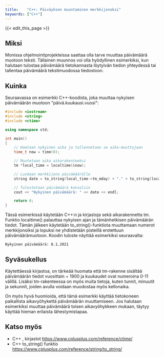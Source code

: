 ```yaml
---
title:    "C++: Päiväyksen muuntaminen merkkijonoksi"
keywords: ["C++"]
---
```


{{< edit_this_page >}}

## Miksi

Monissa ohjelmointiprojekteissa saattaa olla tarve muuttaa päivämäärä muotoon teksti. Tällainen muunnos voi olla hyödyllinen esimerkiksi, kun halutaan tulostaa päivämäärä tietokannasta löytyivän tiedon yhteydessä tai tallentaa päivämäärä tekstimuodossa tiedostoon.

## Kuinka

Seuraavassa on esimerkki C++-koodista, joka muuttaa nykyisen päivämäärän muotoon "päivä.kuukausi.vuosi":

```C++
#include <iostream>
#include <string>
#include <ctime>

using namespace std;

int main()
{
    // Haetaan nykyinen aika ja tallennetaan se aika-muuttujaan
    time_t now = time(0);

    // Muutetaan aika aikarakenteeksi
    tm *local_time = localtime(&now);

    // Luodaan merkkijono päivämäärälle
    string date = to_string(local_time->tm_mday) + "." + to_string(local_time->tm_mon + 1) + "." + to_string(local_time->tm_year + 1900);

    // Tulostetaan päivämäärä konsoliin
    cout << "Nykyinen päivämäärä: " << date << endl;

    return 0;
}
```

Tässä esimerkissä käytetään C++:n <ctime> ja <string> kirjastoja sekä aikarakennetta tm. Funktio localtime() palauttaa nykyisen ajan ja tämänhetkisen päivämäärän tiedot. Tämän jälkeen käytetään to_string()-funktiota muuttamaan numerot merkkijonoiksi ja lopuksi ne yhdistetään pisteillä erotettuun päivämäärämuotoon. Koodin tuloste näyttää esimerkiksi seuraavalta:

```
Nykyinen päivämäärä: 8.1.2021
```

## Syväsukellus

Käytettäessä <ctime> kirjastoa, on tärkeää huomata että tm-rakenne sisältää päivämäärän tiedot vuosittain + 1900 ja kuukaudet ovat numeroina 0-11 välillä. Lisäksi tm-rakenteessa on myös muita tietoja, kuten tunnit, minuutit ja sekunnit, joiden avulla voidaan muodostaa myös kellonaika.

On myös hyvä huomioida, että tämä esimerkki käyttää tietokoneen paikallista aikavyöhykettä päivämäärän muuttamiseen. Jos halutaan esimerkiksi muuttaa päivämäärä toisen aikavyöhykkeen mukaan, täytyy käyttää hieman erilaista lähestymistapaa.

## Katso myös

- C++ <ctime>, <string> kirjastot https://www.cplusplus.com/reference/ctime/
- C++ to_string() funktio https://www.cplusplus.com/reference/string/to_string/